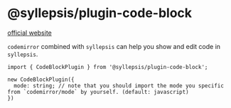 # @syllepsis/plugin-code-block

[official website](https://bytedance.github.io/syllepsis/)

`codemirror` combined with `syllepsis` can help you show and edit code in `syllepsis`.

```
import { CodeBlockPlugin } from '@syllepsis/plugin-code-block';

new CodeBlockPlugin({
  mode: string; // note that you should import the mode you specific from `codemirror/mode` by yourself. (default: javascript)
})
```
